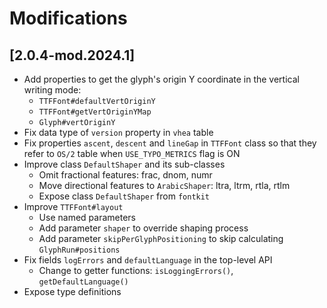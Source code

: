# Modifications

## [2.0.4-mod.2024.1]

- Add properties to get the glyph's origin Y coordinate in the vertical writing mode:
    - `TTFFont#defaultVertOriginY`
    - `TTFFont#getVertOriginYMap`
    - `Glyph#vertOriginY`
- Fix data type of `version` property in `vhea` table
- Fix properties `ascent`, `descent` and `lineGap` in `TTFFont` class so that they refer to `OS/2` table when `USE_TYPO_METRICS` flag is ON
- Improve class `DefaultShaper` and its sub-classes
    - Omit fractional features: frac, dnom, numr
    - Move directional features to `ArabicShaper`: ltra, ltrm, rtla, rtlm
    - Expose class `DefaultShaper` from `fontkit`
- Improve `TTFFont#layout`
    - Use named parameters
    - Add parameter `shaper` to override shaping process
    - Add parameter `skipPerGlyphPositioning` to skip calculating `GlyphRun#positions`
- Fix fields `logErrors` and `defaultLanguage` in the top-level API
    - Change to getter functions: `isLoggingErrors()`, `getDefaultLanguage()`
- Expose type definitions
